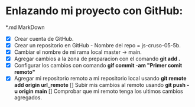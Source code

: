 
# Enlazando mi proyecto con GitHub:
*.md MarkDown

* [x] Crear cuenta de GitHub.
* [x] Crear un repositorio en GitHub - Nombre del repo = js-cruso-05-5b.
* [x] Cambiar el nombre de mi rama local master -> main.
* [x] Agregar cambios a la zona de preparacion con el comando **git add .**
* [x] Configurar los cambios con comando **gif commit -am "Primer comit remoto"**
* [x] Agregar mi repositorio remoto a mi repositorio local usando **git remote add origin url_remote** 
[] Subir mis cambios al remoto usando **git push -u origin main**
[] Comprobar que mi remoto tenga los ultimos cambios agregados.